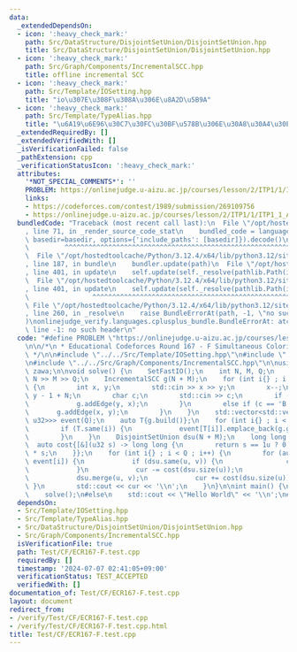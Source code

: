 ```yaml
---
data:
  _extendedDependsOn:
  - icon: ':heavy_check_mark:'
    path: Src/DataStructure/DisjointSetUnion/DisjointSetUnion.hpp
    title: Src/DataStructure/DisjointSetUnion/DisjointSetUnion.hpp
  - icon: ':heavy_check_mark:'
    path: Src/Graph/Components/IncrementalSCC.hpp
    title: offline incremental SCC
  - icon: ':heavy_check_mark:'
    path: Src/Template/IOSetting.hpp
    title: "io\u307E\u308F\u308A\u306E\u8A2D\u5B9A"
  - icon: ':heavy_check_mark:'
    path: Src/Template/TypeAlias.hpp
    title: "\u6A19\u6E96\u30C7\u30FC\u30BF\u578B\u306E\u30A8\u30A4\u30EA\u30A2\u30B9"
  _extendedRequiredBy: []
  _extendedVerifiedWith: []
  _isVerificationFailed: false
  _pathExtension: cpp
  _verificationStatusIcon: ':heavy_check_mark:'
  attributes:
    '*NOT_SPECIAL_COMMENTS*': ''
    PROBLEM: https://onlinejudge.u-aizu.ac.jp/courses/lesson/2/ITP1/1/ITP1_1_A
    links:
    - https://codeforces.com/contest/1989/submission/269109756
    - https://onlinejudge.u-aizu.ac.jp/courses/lesson/2/ITP1/1/ITP1_1_A
  bundledCode: "Traceback (most recent call last):\n  File \"/opt/hostedtoolcache/Python/3.12.4/x64/lib/python3.12/site-packages/onlinejudge_verify/documentation/build.py\"\
    , line 71, in _render_source_code_stat\n    bundled_code = language.bundle(stat.path,\
    \ basedir=basedir, options={'include_paths': [basedir]}).decode()\n          \
    \         ^^^^^^^^^^^^^^^^^^^^^^^^^^^^^^^^^^^^^^^^^^^^^^^^^^^^^^^^^^^^^^^^^^^^^^^^^^^^^^^^^\n\
    \  File \"/opt/hostedtoolcache/Python/3.12.4/x64/lib/python3.12/site-packages/onlinejudge_verify/languages/cplusplus.py\"\
    , line 187, in bundle\n    bundler.update(path)\n  File \"/opt/hostedtoolcache/Python/3.12.4/x64/lib/python3.12/site-packages/onlinejudge_verify/languages/cplusplus_bundle.py\"\
    , line 401, in update\n    self.update(self._resolve(pathlib.Path(included), included_from=path))\n\
    \  File \"/opt/hostedtoolcache/Python/3.12.4/x64/lib/python3.12/site-packages/onlinejudge_verify/languages/cplusplus_bundle.py\"\
    , line 401, in update\n    self.update(self._resolve(pathlib.Path(included), included_from=path))\n\
    \                ^^^^^^^^^^^^^^^^^^^^^^^^^^^^^^^^^^^^^^^^^^^^^^^^^^^^^^^^^\n \
    \ File \"/opt/hostedtoolcache/Python/3.12.4/x64/lib/python3.12/site-packages/onlinejudge_verify/languages/cplusplus_bundle.py\"\
    , line 260, in _resolve\n    raise BundleErrorAt(path, -1, \"no such header\"\
    )\nonlinejudge_verify.languages.cplusplus_bundle.BundleErrorAt: atcoder/scc.hpp:\
    \ line -1: no such header\n"
  code: "#define PROBLEM \"https://onlinejudge.u-aizu.ac.jp/courses/lesson/2/ITP1/1/ITP1_1_A\"\
    \n\n/*\n * Educational Codeforces Round 167 - F Simultaneous Coloring\n * https://codeforces.com/contest/1989/submission/269109756\n\
    \ */\n\n#include \"../../Src/Template/IOSetting.hpp\"\n#include \"../../Src/DataStructure/DisjointSetUnion/DisjointSetUnion.hpp\"\
    \n#include \"../../Src/Graph/Components/IncrementalSCC.hpp\"\n\nusing namespace\
    \ zawa;\n\nvoid solve() {\n    SetFastIO();\n    int N, M, Q;\n    std::cin >>\
    \ N >> M >> Q;\n    IncrementalSCC g(N + M);\n    for (int i{} ; i < Q ; i++)\
    \ {\n        int x, y;\n        std::cin >> x >> y;\n        x--;\n        y =\
    \ y - 1 + N;\n        char c;\n        std::cin >> c;\n        if (c == 'R') {\n\
    \            g.addEdge(y, x);\n        }\n        else if (c == 'B') {\n     \
    \       g.addEdge(x, y);\n        }\n    }\n    std::vector<std::vector<std::pair<u32,\
    \ u32>>> event(Q);\n    auto T{g.build()};\n    for (int i{} ; i < Q ; i++) {\n\
    \        if (T.same(i)) {\n            event[T[i]].emplace_back(g.getEdge(i));\n\
    \        }\n    }\n    DisjointSetUnion dsu(N + M);\n    long long cur{};\n  \
    \  auto cost{[&](u32 s) -> long long {\n        return s == 1u ? 0 : (long long)s\
    \ * s;\n    }};\n    for (int i{} ; i < Q ; i++) {\n        for (auto [u, v] :\
    \ event[i]) {\n            if (dsu.same(u, v)) {\n                continue;\n\
    \            }\n            cur -= cost(dsu.size(u));\n            cur -= cost(dsu.size(v));\n\
    \            dsu.merge(u, v);\n            cur += cost(dsu.size(u));\n       \
    \ }\n        std::cout << cur << '\\n';\n    }\n}\n\nint main() {\n#ifdef ONLINE_JUDGE\n\
    \    solve();\n#else\n    std::cout << \"Hello World\" << '\\n';\n#endif\n}\n"
  dependsOn:
  - Src/Template/IOSetting.hpp
  - Src/Template/TypeAlias.hpp
  - Src/DataStructure/DisjointSetUnion/DisjointSetUnion.hpp
  - Src/Graph/Components/IncrementalSCC.hpp
  isVerificationFile: true
  path: Test/CF/ECR167-F.test.cpp
  requiredBy: []
  timestamp: '2024-07-07 02:41:05+09:00'
  verificationStatus: TEST_ACCEPTED
  verifiedWith: []
documentation_of: Test/CF/ECR167-F.test.cpp
layout: document
redirect_from:
- /verify/Test/CF/ECR167-F.test.cpp
- /verify/Test/CF/ECR167-F.test.cpp.html
title: Test/CF/ECR167-F.test.cpp
---
```


